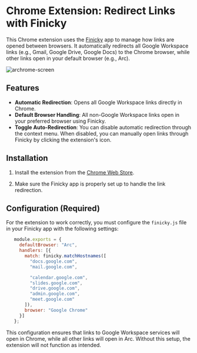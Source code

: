 # Chrome Extension: Redirect Links with Finicky

This Chrome extension uses the [Finicky](https://johnste.github.io/finicky/) app to manage how links are opened between browsers. It automatically redirects all Google Workspace links (e.g., Gmail, Google Drive, Google Docs) to the Chrome browser, while other links open in your default browser (e.g., Arc).

![archrome-screen](https://github.com/user-attachments/assets/ab08eecf-ec93-42be-a39f-edebe694a825)

## Features

- **Automatic Redirection**: Opens all Google Workspace links directly in Chrome.
- **Default Browser Handling**: All non-Google Workspace links open in your preferred browser using Finicky.
- **Toggle Auto-Redirection**: You can disable automatic redirection through the context menu. When disabled, you can manually open links through Finicky by clicking the extension's icon.

## Installation

1. Install the extension from the [Chrome Web Store](https://chromewebstore.google.com/detail/archrome/opfajgjfkddfplcdkclikefccndaonml).

2. Make sure the Finicky app is properly set up to handle the link redirection.

## Configuration (Required)

For the extension to work correctly, you must configure the `finicky.js` file in your Finicky app with the following settings:

```javascript
   module.exports = {
     defaultBrowser: "Arc",
     handlers: [{
       match: finicky.matchHostnames([
         "docs.google.com",
         "mail.google.com",

         "calendar.google.com",
         "slides.google.com",
         "drive.google.com",
         "admin.google.com",
         "meet.google.com"
       ]),
       browser: "Google Chrome"
     }]
   };
```
This configuration ensures that links to Google Workspace services will open in Chrome, while all other links will open in Arc. Without this setup, the extension will not function as intended.
